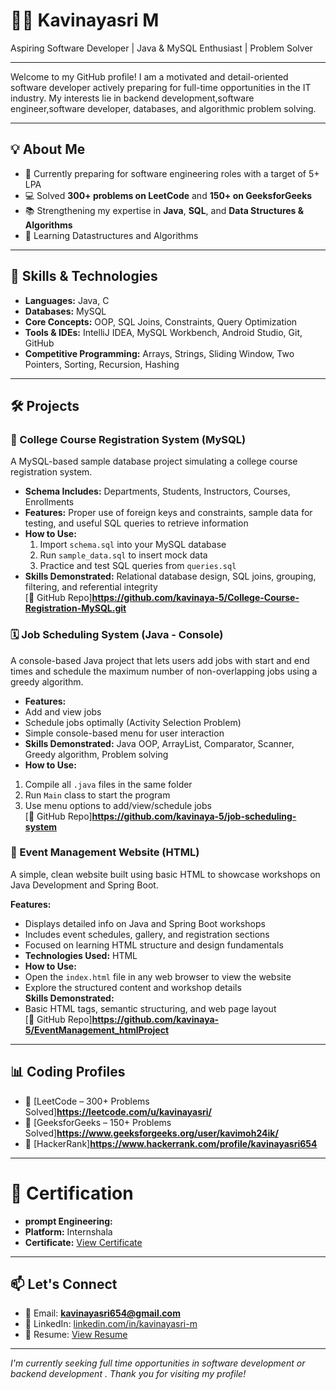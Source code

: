 # 👩‍💻 Kavinayasri M

Aspiring Software Developer | Java & MySQL Enthusiast | Problem Solver

---

Welcome to my GitHub profile! I am a motivated and detail-oriented software developer actively preparing for full-time opportunities in the IT industry. My interests lie in backend development,software engineer,software developer, databases, and algorithmic problem solving.

---

## 💡 About Me

- 🎯 Currently preparing for software engineering roles with a target of 5+ LPA
- 💻 Solved **300+ problems on LeetCode** and **150+ on GeeksforGeeks**
- 📚 Strengthening my expertise in **Java**, **SQL**, and **Data Structures & Algorithms**
- 🌱 Learning Datastructures and Algorithms

---

## 🧠 Skills & Technologies

- **Languages:** Java, C
- **Databases:** MySQL
- **Core Concepts:** OOP, SQL Joins, Constraints, Query Optimization
- **Tools & IDEs:** IntelliJ IDEA, MySQL Workbench, Android Studio, Git, GitHub
- **Competitive Programming:** Arrays, Strings, Sliding Window, Two Pointers, Sorting, Recursion, Hashing

---
## 🛠️ Projects

### 📘 College Course Registration System (MySQL)
A MySQL-based sample database project simulating a college course registration system.

- **Schema Includes:** Departments, Students, Instructors, Courses, Enrollments  
- **Features:** Proper use of foreign keys and constraints, sample data for testing, and useful SQL queries to retrieve information  
- **How to Use:**  
  1. Import `schema.sql` into your MySQL database  
  2. Run `sample_data.sql` to insert mock data  
  3. Practice and test SQL queries from `queries.sql`  
- **Skills Demonstrated:** Relational database design, SQL joins, grouping, filtering, and referential integrity  
 [🔗 GitHub Repo]**https://github.com/kavinaya-5/College-Course-Registration-MySQL.git**
  
### 🗓️ Job Scheduling System (Java - Console)
A console-based Java project that lets users add jobs with start and end times and schedule the maximum number of non-overlapping jobs using a greedy algorithm.

- **Features:**  
- Add and view jobs  
- Schedule jobs optimally (Activity Selection Problem)  
- Simple console-based menu for user interaction  
- **Skills Demonstrated:** Java OOP, ArrayList, Comparator, Scanner, Greedy algorithm, Problem solving
- **How to Use:**  
 1. Compile all `.java` files in the same folder  
 2. Run `Main` class to start the program  
 3. Use menu options to add/view/schedule jobs  
[🔗 GitHub Repo]**https://github.com/kavinaya-5/job-scheduling-system**

### 📅 Event Management Website (HTML)
A simple, clean website built using basic HTML to showcase workshops on Java Development and Spring Boot.

**Features:**  
- Displays detailed info on Java and Spring Boot workshops  
- Includes event schedules, gallery, and registration sections  
- Focused on learning HTML structure and design fundamentals  
- **Technologies Used:** HTML  
- **How to Use:**  
- Open the `index.html` file in any web browser to view the website  
- Explore the structured content and workshop details  
**Skills Demonstrated:**  
- Basic HTML tags, semantic structuring, and web page layout  
[🔗 GitHub Repo]**https://github.com/kavinaya-5/EventManagement_htmlProject**


  
---

## 📊 Coding Profiles

- 🔗 [LeetCode – 300+ Problems Solved]**https://leetcode.com/u/kavinayasri/**
- 🔗 [GeeksforGeeks – 150+ Problems Solved]**https://www.geeksforgeeks.org/user/kavimoh24ik/**
- 🔗 [HackerRank]**https://www.hackerrank.com/profile/kavinayasri654**

---

# 📜 Certification
- **prompt Engineering:**
- **Platform:** Internshala
- **Certificate:** [View Certificate](https://trainings.internshala.com/s/v/3684689/d92e4db9)

---

## 📫 Let's Connect

- 📧 Email: **kavinayasri654@gmail.com**
- 💼 LinkedIn: [linkedin.com/in/kavinayasri-m](https://www.linkedin.com/in/kavinayasri-m)
- 📄 Resume: [View Resume](https://drive.google.com/file/d/1CY5EYToZqte5oqzjYuKdUWq7Aa8DwPRH/view?usp=drive_link)

---

_I'm currently seeking full time opportunities in software development or backend development . Thank you for visiting my profile!_
